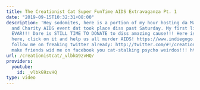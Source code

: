 ```yaml
---
title: The Creationist Cat Super FunTime AIDS Extravaganza Pt. 1
date: "2019-09-15T10:32:31+08:00"
description: 'Hey sodomites, here is a portion of my hour hosting da Madness, Mayhem
  and Charity AIDS event dat took place diss past Saturday. My first live broadcast
  EVAR!!! Dare is STILL TIME TO DONATE to diss amazing cause!!! Here is da link right
  here, click on it and help us all murder AIDS! https://www.indiegogo.com/projects/madness-mayhem-and-charity
  follow me on freaking twitter already: http://twitter.com/#!/creationistcat and
  make friends wid me on facebook you cat-stalking psycho weirdos!!! https://www.facebook.com/creationist.cat'
url: /creationistcat/_vlbkG9zvHQ/
providers:
  youtube:
    id: _vlbkG9zvHQ
type: video
---
```


